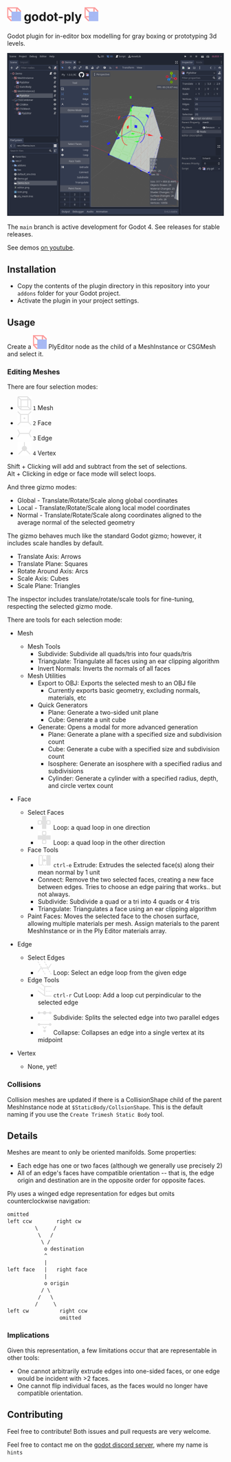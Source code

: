 # ![icon](./addons/ply/icons/plugin.svg) godot-ply ![icon](./addons/ply/icons/plugin.svg)
Godot plugin for in-editor box modelling for gray boxing or prototyping 3d levels.

![Editor Screenshot](./editor.png)

The `main` branch is active development for Godot 4. See releases for stable releases.

See demos [on youtube](https://www.youtube.com/channel/UCf1IV6ABf3a4nW1wEyPwmMQ).

## Installation
- Copy the contents of the plugin directory in this repository into your `addons` folder for your Godot project.
- Activate the plugin in your project settings.

## Usage
Create a ![nodeicon](./addons/ply/icons/plugin.svg) PlyEditor node as the child of a MeshInstance or CSGMesh and select it.

### Editing Meshes
There are four selection modes:
- ![meshicon](./addons/ply/icons/select_mesh.svg) ` 1 ` Mesh
- ![faceicon](./addons/ply/icons/select_face.svg) ` 2 ` Face
- ![edgeicon](./addons/ply/icons/select_edge.svg) ` 3 ` Edge
- ![vertexicon](./addons/ply/icons/select_vertex.svg) ` 4 ` Vertex

Shift + Clicking will add and subtract from the set of selections.
<br>Alt + Clicking in edge or face mode will select loops.

And three gizmo modes:
- Global - Translate/Rotate/Scale along global coordinates
- Local - Translate/Rotate/Scale along local model coordinates
- Normal - Translate/Rotate/Scale along coordinates aligned to the average normal of the selected geometry

The gizmo behaves much like the standard Godot gizmo; however, it includes scale handles by default.
- Translate Axis: Arrows
- Translate Plane: Squares
- Rotate Around Axis: Arcs
- Scale Axis: Cubes
- Scale Plane: Triangles

The inspector includes translate/rotate/scale tools for fine-tuning, respecting the selected gizmo mode.

There are tools for each selection mode:
- Mesh
	- Mesh Tools
		- Subdivide: Subdivide all quads/tris into four quads/tris
		- Triangulate: Triangulate all faces using an ear clipping algorithm
		- Invert Normals: Inverts the normals of all faces
	- Mesh Utilities
		- Export to OBJ: Exports the selected mesh to an OBJ file
			- Currently exports basic geometry, excluding normals, materials, etc
		- Quick Generators
			- Plane: Generate a two-sided unit plane
			- Cube: Generate a unit cube
		- Generate: Opens a modal for more advanced generation
			- Plane: Generate a plane with a specified size and subdivision count
			- Cube: Generate a cube with a specified size and subdivision count
			- Isosphere: Generate an isosphere with a specified radius and subdivisions
			- Cylinder: Generate a cylinder with a specified radius, depth, and circle vertex count

- Face
	- Select Faces
		- ![loopicon1](./addons/ply/icons/face_loop.svg) Loop: a quad loop in one direction
		- ![loopicon2](./addons/ply/icons/face_loop_2.svg) Loop: a quad loop in the other direction
	- Face Tools
		- ![extrudeicon](./addons/ply/icons/extrude_face.svg) ` ctrl-e ` Extrude: Extrudes the selected face(s) along their mean normal by 1 unit
		- Connect: Remove the two selected faces, creating a new face between edges. Tries to choose an edge pairing that works.. but not always.
		- Subdivide: Subdivide a quad or a tri into 4 quads or 4 tris
		- Triangulate: Triangulates a face using an ear clipping algorithm
	- Paint Faces: Moves the selected face to the chosen surface, allowing multiple materials per mesh. Assign materials to the parent MeshInstance or in the Ply Editor materials array.
- Edge
	- Select Edges
		- ![loopicon](./addons/ply/icons/edge_select_loop.svg) Loop: Select an edge loop from the given edge
	- Edge Tools
		- ![loopcuticon](./addons/ply/icons/loop_cut.svg) ` ctrl-r ` Cut Loop: Add a loop cut perpindicular to the selected edge
		- ![subdivideicon](./addons/ply/icons/edge_subdivide.svg) Subdivide: Splits the selected edge into two parallel edges
		- ![collapseicon](./addons/ply/icons/edge_collapse.svg) Collapse: Collapses an edge into a single vertex at its midpoint
- Vertex
	- None, yet!

### Collisions
Collision meshes are updated if there is a CollisionShape child of the parent MeshInstance node at `$StaticBody/CollsionShape`. This is the default naming if you use the `Create Trimesh Static Body` tool.

## Details
Meshes are meant to only be oriented manifolds. Some properties:
- Each edge has one or two faces (although we generally use precisely 2)
- All of an edge's faces have compatible orientation -- that is, the edge origin and destination are in the opposite order for opposite faces.

Ply uses a winged edge representation for edges but omits counterclockwise navigation:
```
omitted
left ccw        right cw
		 \     /
		  \   /
		   \ /
			o destination
			^
			|
left face   |   right face
			|
			o origin
		   / \
		  /   \
		 /     \
left cw          right ccw
				 omitted
```

### Implications
Given this representation, a few limitations occur that are representable in other tools:
- One cannot arbitrarily extrude edges into one-sided faces, or one edge would be incident with >2 faces.
- One cannot flip individual faces, as the faces would no longer have compatible orientation.

## Contributing

Feel free to contribute! Both issues and pull requests are very welcome.

Feel free to contact me on the [godot discord server](https://discord.gg/4JBkykG), where my name is `hints`
